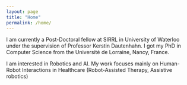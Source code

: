 ```yaml
---
layout: page
title: "Home"
permalink: /home/
---
```




I am currently a Post-Doctoral fellow at SIRRL in University of Waterloo under the supervision of Professor Kerstin Dautenhahn. I got my PhD in Computer Science from the Université de Lorraine, Nancy, France.

I am interested in Robotics and AI. My work focuses mainly on Human-Robot Interactions in Healthcare (Robot-Assisted Therapy, Assistive robotics)
